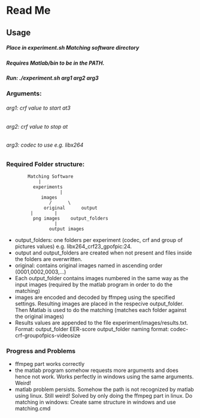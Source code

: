 # Read Me

## Usage
##### Place in experiment.sh Matching software directory
##### Requires Matlab/bin to be in the PATH.
##### Run: ./experiment.sh arg1 arg2 arg3

### Arguments:
###### arg1: crf value to start at3
###### arg2: crf value to stop at
###### arg3: codec to use e.g. libx264

### Required Folder structure:

			Matching Software
				|
			  experiments
	     		        |
			     images
		            /      \
	              original      output
			 | 	      |
	 	      png images    output_folders
				      |
				    output images

* output_folders: one folders per experiment (codec, crf and group of pictures values) e.g. libx264_crf23_gpofpic:24.
* output and output_folders are created when not present and files inside the folders are overwritten.
*  original: contains original images named in ascending order (0001,0002,0003,...)
* Each output_folder contains images numbered in the same way as the input images (required by the matlab program in order to do the matching)
* images are encoded and decoded by ffmpeg using the specified settings. Resulting images
are placed in the respecive output_folder.
Then Matlab is used to do the matching (matches each folder against the original images)
* Results values are appended to the file experiment/images/results.txt.
Format: output_folder EER-score
		output_folder naming format: codec-crf-groupofpics-videosize

### Progress and Problems
* ffmpeg part works correctly
* the matlab program somehow requests more arguments and does hence not work. Works perfectly
	in windows using the same arguments. Weird!
* matlab problem persists. Somehow the path is not recognized by matlab using linux. Still weird!
  Solved by only doing the ffmpeg part in linux. Do matching in windows:
  Create same structure in windows and use matching.cmd
